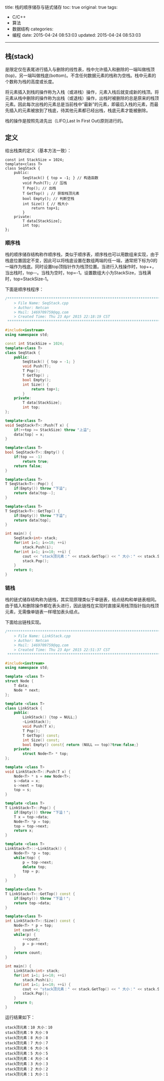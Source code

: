 title: 栈的顺序储存与链式储存
toc: true
original: true
tags:
  - C/C++
  - 算法
  - 数据结构
categories:
  - 编程
date: 2015-04-24 08:53:03
updated: 2015-04-24 08:53:03
---

## 栈(stack)
是限定仅在表尾进行插入与删除的线性表，栈中允许插入和删除的一端叫做栈顶(top)，另一端叫做栈底(bottom)。不含任何数据元素的栈称为空栈。栈中元素的个数称为栈的高度或长度。

将元素插入到栈的操作称为入栈（或进栈）操作，元素入栈后就变成新的栈顶。将元素从栈中删除的操作称为出栈（或退栈）操作，出栈时被删除的总是原来的栈顶元素。因此每次出栈的元素总是当前栈中“最新”的元素，即最后入栈的元素，而最先插入的元素被放到了栈底，待其他元素都已经出栈，栈底元素才能被删除。

栈的操作是按照先进先出（LIFO,Last In First Out)原则进行的。

## 定义
给出栈类的定义（基本方法一致）：

	const int StackSize = 1024;
	template<class T>
	class SeqStack {
		public:
			SeqStack() { top = -1; } // 构造函数
			void Push(T); // 压栈
			T Pop(); // 出栈
			T GetTop() ; // 获取栈顶元素
			bool Empty(); // 判断空栈
			int Size() { // 栈大小
				return top+1;
			}
		private:
			T data[StackSize];
			int top;
	};

### 顺序栈

栈的顺序储存结构称作顺序栈，类似于顺序表，顺序栈也可以用数组来实现，由于栈底位置固定不变，因此可以将栈底设置在数组两端的任一端，通常把下标为0的一端作为栈底。同时设置top顶指针作为栈顶位置。当进行入栈操作时，top++，当出栈时，top--。当栈为空时，top=-1。设置数组大小为StackSize，当栈满时，top=StackSize-1。

下面是顺序栈程序：

```cpp
/*************************************************************************
    > File Name: SeqStack.cpp
    > Author: Netcan
    > Mail: 1469709759@qq.com
    > Created Time: Thu 23 Apr 2015 22:18:19 CST
 ************************************************************************/

#include<iostream>
using namespace std;

const int StackSize = 1024;
template<class T>
class SeqStack {
    public:
        SeqStack() { top = -1; }
        void Push(T);
        T Pop();
        T GetTop() ;
        bool Empty();
        int Size() {
            return top+1;
        }
    private:
        T data[StackSize];
        int top;
};

template<class T>
void SeqStack<T>::Push(T x) {
    if(++top >= StackSize) throw "上溢";
    data[top] = x;
}

template<class T>
bool SeqStack<T>::Empty() {
    if(top == -1)
        return true;
    return false;
}

template<class T>
T SeqStack<T>::Pop() {
    if(Empty()) throw "下溢";
    return data[top--];
}

template<class T>
T SeqStack<T>::GetTop() {
    if(Empty()) throw "下溢";
    return data[top];
}

int main() {
    SeqStack<int> stack;
    for(int i=1; i<=10; ++i)
        stack.Push(i);
    for(int i=1; i<=10; ++i) {
        cout << "stack顶元素：" << stack.GetTop() << " 大小：" << stack.Size() << endl;
        stack.Pop();
    }
    return 0;
}
```

### 链栈

栈的链式储存结构称为链栈，其实现原理类似于单链表，结点结构和单链表相同。由于插入和删除操作都在表头进行，因此链栈在实现时直接采用栈顶指针指向栈顶元素，无需像单链表一样增加表头结点。

下面给出链栈实现。

```cpp
/*************************************************************************
    > File Name: LinkStack.cpp
    > Author: Netcan
    > Mail: 1469709759@qq.com
    > Created Time: Thu 23 Apr 2015 22:51:37 CST
 ************************************************************************/

#include<iostream>
using namespace std;

template <class T>
struct Node {
    T data;
    Node * next;
};

template <class T>
class LinkStack {
    public:
        LinkStack() {top = NULL;}
        ~LinkStack();
        void Push(T x);
        T Pop();
        T GetTop() const;
        int Size() const;
        bool Empty() const{ return (NULL == top)?true:false;}
    private:
        struct Node<T> * top;
};

template <class T>
void LinkStack<T>::Push(T x) {
    Node<T> * s = new Node<T>;
    s->data = x;
    s->next = top;
    top = s;
}

template <class T>
T LinkStack<T>::Pop() {
    if(Empty()) throw "下溢！";
    T x = top->data;
    Node<T> *p = top;
    top = top->next;
    return x;
}

template <class T>
LinkStack<T>::~LinkStack() {
    Node<T> *p = top;
    while(top) {
        p = top->next;
        delete top;
        top = p;
    }
}

template<class T>
T LinkStack<T>::GetTop() const {
    if(Empty()) throw "下溢！";
    return top->data;
}

template<class T>
int LinkStack<T>::Size() const {
    Node<T> * p = top;
    int count=0;
    while(p) {
        ++count;
        p = p->next;
    }
    return count;
}

int main() {
    LinkStack<int> stack;
    for(int i=1; i<=10; ++i)
        stack.Push(i);
    for(int i=1; i<=10; ++i) {
        cout << "stack顶元素：" << stack.GetTop() << " 大小：" << stack.Size() << endl;
        stack.Pop();
    }
    return 0;
}
```

运行结果如下：

	stack顶元素：10 大小：10
	stack顶元素：9 大小：9
	stack顶元素：8 大小：8
	stack顶元素：7 大小：7
	stack顶元素：6 大小：6
	stack顶元素：5 大小：5
	stack顶元素：4 大小：4
	stack顶元素：3 大小：3
	stack顶元素：2 大小：2
	stack顶元素：1 大小：1
